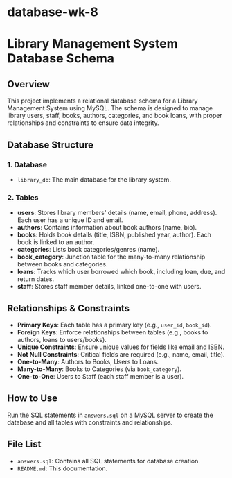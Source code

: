# database-wk-8

# Library Management System Database Schema

## Overview
This project implements a relational database schema for a Library Management System using MySQL. The schema is designed to manage library users, staff, books, authors, categories, and book loans, with proper relationships and constraints to ensure data integrity.

## Database Structure

### 1. Database
- `library_db`: The main database for the library system.

### 2. Tables
- **users**: Stores library members' details (name, email, phone, address). Each user has a unique ID and email.
- **authors**: Contains information about book authors (name, bio).
- **books**: Holds book details (title, ISBN, published year, author). Each book is linked to an author.
- **categories**: Lists book categories/genres (name).
- **book_category**: Junction table for the many-to-many relationship between books and categories.
- **loans**: Tracks which user borrowed which book, including loan, due, and return dates.
- **staff**: Stores staff member details, linked one-to-one with users.

## Relationships & Constraints
- **Primary Keys**: Each table has a primary key (e.g., `user_id`, `book_id`).
- **Foreign Keys**: Enforce relationships between tables (e.g., books to authors, loans to users/books).
- **Unique Constraints**: Ensure unique values for fields like email and ISBN.
- **Not Null Constraints**: Critical fields are required (e.g., name, email, title).
- **One-to-Many**: Authors to Books, Users to Loans.
- **Many-to-Many**: Books to Categories (via `book_category`).
- **One-to-One**: Users to Staff (each staff member is a user).

## How to Use
Run the SQL statements in `answers.sql` on a MySQL server to create the database and all tables with constraints and relationships.

## File List
- `answers.sql`: Contains all SQL statements for database creation.
- `README.md`: This documentation.

